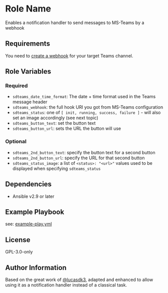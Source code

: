 Role Name
=========

Enables a notification handler to send messages to MS-Teams by a webhook

Requirements
------------

You need to [create a webhook](https://learn.microsoft.com/en-us/microsoftteams/platform/webhooks-and-connectors/how-to/add-incoming-webhook?tabs=dotnet) for your target Teams channel.

Role Variables
--------------

### Required

- `sdteams_date_time_format`: The date + time format used in the Teams message header
- `sdteams_webhook`: the full hook URI you got from MS-Teams configuration
- `sdteams_status`: one of `[ init, running, success, failure ]` - will also set an image accordingly (see next topic)
- `sdteams_button_text`: set the button text
- `sdteams_button_url`: sets the URL the button will use


### Optional

- `sdteams_2nd_button_text`: specify the button text for a second button
- `sdteams_2nd_button_url`: specify the URL for that second button
- `sdteams_status_image`: a list of `<status>: "<url>"` values used to be displayed when specifying `sdteams_status`

Dependencies
------------

- Ansible v2.9 or later

Example Playbook
----------------

see: [example-play.yml](example-play.yml)

License
-------

GPL-3.0-only

Author Information
------------------

Based on the great work of [@lucasdk3](https://github.com/lucasdk3/ansible-notify-teams), adapted and enhanced to allow using it as a notification handler instead of a classical task.

